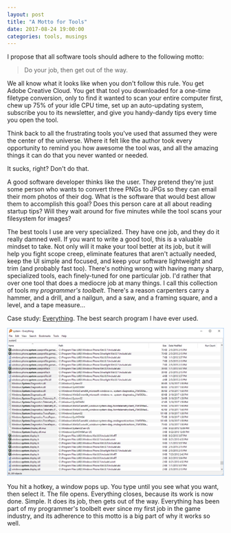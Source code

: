 ```yaml
---
layout: post
title: "A Motto for Tools"
date: 2017-08-24 19:00:00
categories: tools, musings
---
```

I propose that all software tools should adhere to the following motto:

> Do your job, then get out of the way.

We all know what it looks like when you don't follow this rule. You get Adobe Creative Cloud. You get that tool you downloaded for a one-time filetype conversion, only to find it wanted to scan your entire computer first, chew up 75% of your idle CPU time, set up an auto-updating system, subscribe you to its newsletter, and give you handy-dandy tips every time you open the tool.

Think back to all the frustrating tools you've used that assumed they were the center of the universe. Where it felt like the author took every opportunity to remind you how awesome the tool was, and all the amazing things it can do that you never wanted or needed.

It sucks, right? Don't do that.

A good software developer thinks like the user. They pretend they're just some person who wants to convert three PNGs to JPGs so they can email their mom photos of their dog. What is the software that would best allow them to accomplish this goal? Does this person care at all about reading startup tips? Will they wait around for five minutes while the tool scans your filesystem for images?

The best tools I use are very specialized. They have one job, and they do it really damned well. If you want to write a good tool, this is a valuable mindset to take. Not only will it make your tool better at its job, but it will help you fight scope creep, eliminate features that aren't actually needed, keep the UI simple and focused, and keep your software lightweight and trim (and probably fast too). There's nothing wrong with having many sharp, specialized tools, each finely-tuned for one particular job. I'd rather that over one tool that does a mediocre job at many things. I call this collection of tools my _programmer's toolbelt_. There's a reason carpenters carry a hammer, and a drill, and a nailgun, and a saw, and a framing square, and a level, and a tape measure...

Case study: [Everything](http://www.voidtools.com). The best search program I have ever used.

![Everything](/assets/images/Everything.png "Screenshot of Everything")

You hit a hotkey, a window pops up. You type until you see what you want, then select it. The file opens. Everything closes, because its work is now done. Simple. It does its job, then gets out of the way. Everything has been part of my programmer's toolbelt ever since my first job in the game industry, and its adherence to this motto is a big part of why it works so well.
